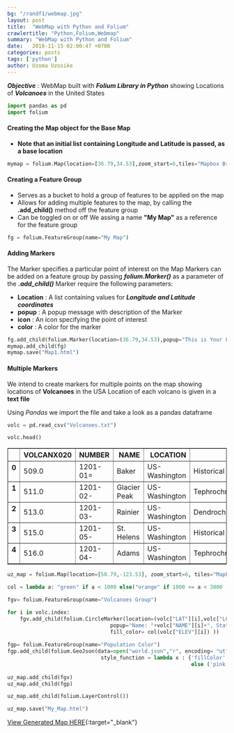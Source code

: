 ```yaml
---
bg: "/randf1/webmap.jpg"
layout: post
title:  "WebMap with Python and Folium"
crawlertitle: "Python,Folium,Webmap"
summary: "WebMap with Python and Folium"
date:   2018-11-15 02:00:47 +0700
categories: posts
tags: ['python']
author: Uzoma Uzosike
---
```

***Objective*** : WebMap built with ***Folium Library in Python*** showing Locations of ***Volcanoes*** in the United States 

```python
import pandas as pd
import folium
```

#### Creating the Map object for the Base Map
- **Note that an initial list containing Longitude and Latitude is passed, as a base location**
```python
mymap = folium.Map(location=[36.79,34.53],zoom_start=6,tiles="Mapbox Bright")
```

#### Creating a Feature Group
- Serves as a bucket to hold a group of features to be applied on the map
- Allows for adding multiple features to the map, by calling the **.add_child()** method off the feature group
- Can be toggled on or off
We assing a name **"My Map"** as a reference for the feature group
```python
fg = folium.FeatureGroup(name="My Map")
```

#### Adding Markers
The Marker specifies a particular point of interest on the Map
Markers can be added on a feature group by passing ***folium.Marker()*** as a parameter of the ***.add_child()***
Marker require the following parameters:
  - **Location** : A list containing values for ***Longitude and Latitude coordinates***
  - **popup** : A popup message with description of the Marker
  - **icon** : An icon specifying the point of interest
  - **color** : A color for the marker

```python
fg.add_child(folium.Marker(location=(36.79,34.53),popup="This is Your Location",icon=folium.Icon(color="red")))
mymap.add_child(fg)
mymap.save("Map1.html")
```
#### Multiple Markers
We intend to create markers for multiple points on the map showing locations of **Volcanoes** in the USA
Location of each volcano is given in a **text file**

Using *Pandas* we import the file and take a look as a pandas dataframe

```python
volc = pd.read_csv("Volcanoes.txt")

volc.head()
```
<div>
<style>
    .dataframe thead tr:only-child th {
        text-align: right;
    }

    .dataframe thead th {
        text-align: left;
    }

    .dataframe tbody tr th {
        vertical-align: top;
    }
</style>
<table border="1" class="dataframe">
  <thead>
    <tr style="text-align: right;">
      <th></th>
      <th>VOLCANX020</th>
      <th>NUMBER</th>
      <th>NAME</th>
      <th>LOCATION</th>
      <th>STATUS</th>
      <th>ELEV</th>
      <th>TYPE</th>
      <th>TIMEFRAME</th>
      <th>LAT</th>
      <th>LON</th>
    </tr>
  </thead>
  <tbody>
    <tr>
      <th>0</th>
      <td>509.0</td>
      <td>1201-01=</td>
      <td>Baker</td>
      <td>US-Washington</td>
      <td>Historical</td>
      <td>3285.0</td>
      <td>Stratovolcanoes</td>
      <td>D3</td>
      <td>48.776798</td>
      <td>-121.810997</td>
    </tr>
    <tr>
      <th>1</th>
      <td>511.0</td>
      <td>1201-02-</td>
      <td>Glacier Peak</td>
      <td>US-Washington</td>
      <td>Tephrochronology</td>
      <td>3213.0</td>
      <td>Stratovolcano</td>
      <td>D4</td>
      <td>48.111801</td>
      <td>-121.111000</td>
    </tr>
    <tr>
      <th>2</th>
      <td>513.0</td>
      <td>1201-03-</td>
      <td>Rainier</td>
      <td>US-Washington</td>
      <td>Dendrochronology</td>
      <td>4392.0</td>
      <td>Stratovolcano</td>
      <td>D3</td>
      <td>46.869801</td>
      <td>-121.751000</td>
    </tr>
    <tr>
      <th>3</th>
      <td>515.0</td>
      <td>1201-05-</td>
      <td>St. Helens</td>
      <td>US-Washington</td>
      <td>Historical</td>
      <td>2549.0</td>
      <td>Stratovolcano</td>
      <td>D1</td>
      <td>46.199799</td>
      <td>-122.181000</td>
    </tr>
    <tr>
      <th>4</th>
      <td>516.0</td>
      <td>1201-04-</td>
      <td>Adams</td>
      <td>US-Washington</td>
      <td>Tephrochronology</td>
      <td>3742.0</td>
      <td>Stratovolcano</td>
      <td>D6</td>
      <td>46.205799</td>
      <td>-121.490997</td>
    </tr>
  </tbody>
</table>
</div>




```python
uz_map = folium.Map(location=[50.79,-123.53], zoom_start=6, tiles="Mapbox Bright")
```


```python
col = lambda a: "green" if a < 1000 else("orange" if 1000 <= a < 3000  else "red") 

fgv= folium.FeatureGroup(name="Volcanoes Group")

for i in volc.index:
    fgv.add_child(folium.CircleMarker(location=(volc["LAT"][i],volc["LON"][i]), radius = 6, fill_opacity= 0.7, color= "grey",
                                 popup="Name: "+volc["NAME"][i]+", Status: "+volc["STATUS"][i]+", Type: "+volc["TYPE"][i]+", Elevation : "+str(volc["ELEV"][i]),
                                 fill_color= col(volc["ELEV"][i]) ))
    
fgp= folium.FeatureGroup(name="Population Color")
fgp.add_child(folium.GeoJson(data=open("world.json","r", encoding= "utf-8-sig").read(),
                              style_function = lambda x : {'fillColor':'green' if x['properties']['POP2005'] < 10000000 
                                                           else ('pink' if 10000000 <= x['properties']['POP2005'] < 20000000 else 'yellow')}))
                   
uz_map.add_child(fgv)
uz_map.add_child(fgp)

uz_map.add_child(folium.LayerControl())

uz_map.save("My_Map.html")
```

[View Generated Map HERE](/postdata/My_Map.html){:target="_blank"}
